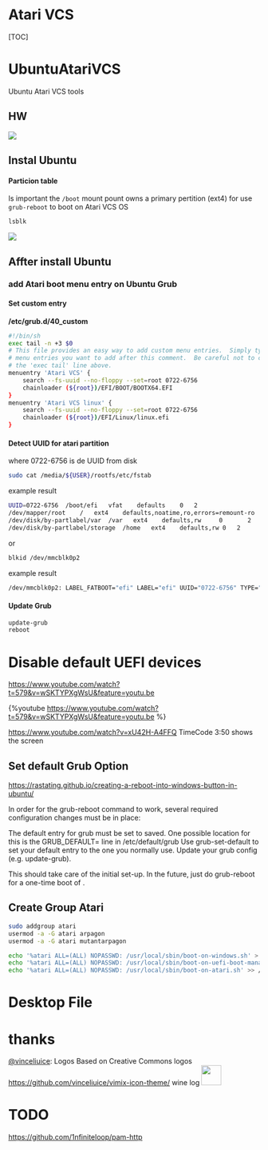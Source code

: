 
Atari VCS
===

[TOC]

# UbuntuAtariVCS
Ubuntu Atari VCS tools


## HW
![](https://minio.sapian.cloud/sapian-hackmd-public-bucket/uploads/upload_299c71eddfb3c843fcde95c7b12becda.png)


## Instal Ubuntu

#### Particion table

Is important the `/boot` mount pount owns a primary pertition (ext4) for use `grub-reboot` to boot on Atari VCS OS

``` bash
lsblk
```

![](https://minio.sapian.cloud/sapian-hackmd-public-bucket/uploads/upload_b3fc262b71b66bb57f4d03eb1fd1ed05.png)


## Affter install Ubuntu

### add Atari boot menu entry on Ubuntu Grub
#### Set custom entry
**/etc/grub.d/40_custom**

``` bash
#!/bin/sh
exec tail -n +3 $0
# This file provides an easy way to add custom menu entries.  Simply type the
# menu entries you want to add after this comment.  Be careful not to change
# the 'exec tail' line above.
menuentry 'Atari VCS' {
    search --fs-uuid --no-floppy --set=root 0722-6756
    chainloader (${root})/EFI/BOOT/BOOTX64.EFI
}
menuentry 'Atari VCS linux' {
    search --fs-uuid --no-floppy --set=root 0722-6756
    chainloader (${root})/EFI/Linux/linux.efi
}
```

#### Detect UUID for atari partition
where 0722-6756 is de UUID from disk 

``` bash
sudo cat /media/${USER}/rootfs/etc/fstab
```
example result
``` bash
UUID=0722-6756	/boot/efi	vfat	defaults	0	2
/dev/mapper/root	/	ext4	defaults,noatime,ro,errors=remount-ro	0	0
/dev/disk/by-partlabel/var	/var   ext4    defaults,rw     0       2
/dev/disk/by-partlabel/storage	/home	ext4	defaults,rw	0	2
```

or 
``` bash
blkid /dev/mmcblk0p2
```
example result
``` bash
/dev/mmcblk0p2: LABEL_FATBOOT="efi" LABEL="efi" UUID="0722-6756" TYPE="vfat" PARTLABEL="EFI-B" PARTUUID="d0755709-8dc6-419d-8abb-2d70ee388c5e"
```
#### Update Grub
``` bash
update-grub
reboot 
```

# Disable default UEFI devices
https://www.youtube.com/watch?t=579&v=wSKTYPXgWsU&feature=youtu.be

{%youtube https://www.youtube.com/watch?t=579&v=wSKTYPXgWsU&feature=youtu.be %}

https://www.youtube.com/watch?v=xU42H-A4FFQ
TimeCode 3:50 shows the screen


## Set default Grub Option

https://rastating.github.io/creating-a-reboot-into-windows-button-in-ubuntu/


In order for the grub-reboot command to work, several required configuration changes must be in place:

The default entry for grub must be set to saved. One possible location for this is the GRUB_DEFAULT= line in /etc/default/grub
Use grub-set-default to set your default entry to the one you normally use.
Update your grub config (e.g. update-grub).

This should take care of the initial set-up. In the future, just do grub-reboot <entry> for a one-time boot of <entry>.
  
## Create Group Atari 

``` bash
sudo addgroup atari
usermod -a -G atari arpagon
usermod -a -G atari mutantarpagon

echo '%atari ALL=(ALL) NOPASSWD: /usr/local/sbin/boot-on-windows.sh' > /etc/sudoers.d/00-atari
echo '%atari ALL=(ALL) NOPASSWD: /usr/local/sbin/boot-on-uefi-boot-manager.sh' >> /etc/sudoers.d/00-atari
echo '%atari ALL=(ALL) NOPASSWD: /usr/local/sbin/boot-on-atari.sh' >> /etc/sudoers.d/00-atari
```

# Desktop File

# thanks

[@vinceliuice](https://github.com/vinceliuice): Logos Based on Creative Commons logos https://github.com/vinceliuice/vimix-icon-theme/ wine log <img src="https://raw.githubusercontent.com/vinceliuice/vimix-icon-theme/7084a1ba24666d434fd032f980351c970036aac2/src/scalable/apps/wine.svg" width="40">

# TODO
https://github.com/1nfiniteloop/pam-http

